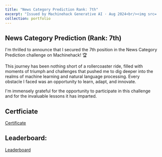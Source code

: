 ```yaml
---
title: "News Category Prediction Rank: 7th"
excerpt: "Issued by Machinehack Generative AI · Aug 2024<br/><img src='/images/News-Category-Hackathon-Banner.png'>"
collection: portfolio
---
```

## News Category Prediction (Rank: 7th)

I'm thrilled to announce that I secured the 7th position in the News Category Prediction challenge on Machinehack! 🏆

This journey has been nothing short of a rollercoaster ride, filled with moments of triumph and challenges that pushed me to dig deeper into the realms of machine learning and natural language processing. Every obstacle I faced was an opportunity to learn, adapt, and innovate.

I'm immensely grateful for the opportunity to participate in this challenge and for the invaluable lessons it has imparted.

## Certficiate
[Certificate](https://kowshik-deb-nath.github.io/files/News-Category-Prediction-Machinehack-Certificate.pdf)

## Leaderboard:
[Leaderboard](https://machinehack.com/hackathons/news_story_category_prediction/leaderboard)
